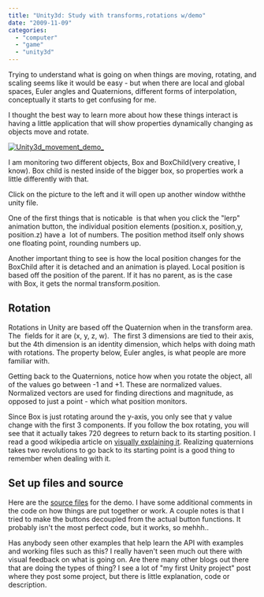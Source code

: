 ```yaml
---
title: "Unity3d: Study with transforms,rotations w/demo"
date: "2009-11-09"
categories: 
  - "computer"
  - "game"
  - "unity3d"
---
```


Trying to understand what is going on when things are moving, rotating, and scaling seems like it would be easy - but when there are local and global spaces, Euler angles and Quaternions, different forms of interpolation, conceptually it starts to get confusing for me.

I thought the best way to learn more about how these things interact is having a little application that will show properties dynamically changing as objects move and rotate.

[![Unity3d_movement_demo_](/images/Unity3d_OSD1.gif "Unity3d_movement_demo_")](http://blog.scottpetrovic.com/wp-content/uploads/2009/11/vector3Class.html)

I am monitoring two different objects, Box and BoxChild(very creative, I know). Box child is nested inside of the bigger box, so properties work a little differently with that.

Click on the picture to the left and it will open up another window withthe unity file.

One of the first things that is noticable  is that when you click the "lerp" animation button, the individual position elements (position.x, position,y, position.z) have a  lot of numbers. The position method itself only shows one floating point, rounding numbers up.

Another important thing to see is how the local position changes for the BoxChild after it is detached and an animation is played. Local position is based off the position of the parent. If it has no parent, as is the case with Box, it gets the normal transform.position.

## Rotation

Rotations in Unity are based off the Quaternion when in the transform area.  The  fields for it are (x, y, z, w).  The first 3 dimensions are tied to their axis, but the 4th dimension is an identity dimension, which helps with doing math with rotations. The property below, Euler angles, is what people are more familiar with.

Getting back to the Quaternions, notice how when you rotate the object, all of the values go between -1 and +1. These are normalized values. Normalized vectors are used for finding directions and magnitude, as opposed to just a point - which what position monitors.

Since Box is just rotating around the y-axis, you only see that y value change with the first 3 components. If you follow the box rotating, you will see that it actually takes 720 degrees to return back to its starting position. I read a good wikipedia article on [visually explaining it](http://en.wikipedia.org/wiki/Quaternions_and_spatial_rotation). Realizing quaternions  takes two revolutions to go back to its starting point is a good thing to remember when dealing with it.

## Set up files and source

Here are the [source files](http://blog.scottpetrovic.com/wp-content/uploads/2009/11/vectorClass.rar) for the demo. I have some additional comments in the code on how things are put together or work. A couple notes is that I tried to make the buttons decoupled from the actual button functions. It probably isn't the most perfect code, but it works, so mehhh..

Has anybody seen other examples that help learn the API with examples and working files such as this? I really haven't seen much out there with visual feedback on what is going on. Are there many other blogs out there that are doing the types of thing? I see a lot of "my first Unity project" post where they post some project, but there is little explanation, code or description.

